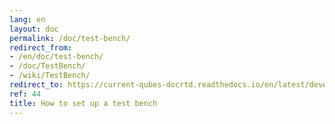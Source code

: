 ```yaml
---
lang: en
layout: doc
permalink: /doc/test-bench/
redirect_from:
- /en/doc/test-bench/
- /doc/TestBench/
- /wiki/TestBench/
redirect_to: https://current-qubes-docrtd.readthedocs.io/en/latest/developer/debugging/test-bench.html
ref: 44
title: How to set up a test bench
---
```

